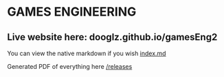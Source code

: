 # GAMES ENGINEERING #
## Live website here: dooglz.github.io/gamesEng2 ##

You can view the native markdown if you wish [index.md](index.md)

Generated PDF of everything here [/releases](/releases)